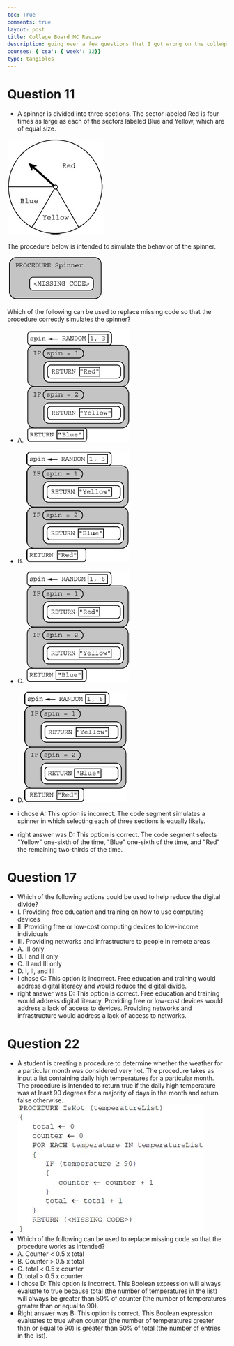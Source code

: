 ```yaml
---
toc: True
comments: true
layout: post
title: College Board MC Review
description: going over a few questions that I got wrong on the college board MC
courses: {'csa': {'week': 12}}
type: tangibles
---
```


# Question 11
- A spinner is divided into three sections. The sector labeled Red is four times as large as each of the sectors labeled Blue and Yellow, which are of equal size.

![Alt text](image-4.png)

The procedure below is intended to simulate the behavior of the spinner.

![Alt text](image-5.png)

Which of the following can be used to replace missing code so that the procedure correctly simulates the spinner?

- A. ![Alt text](image-3.png)
- B. ![Alt text](image-2.png)
- C. ![Alt text](image-1.png)
- D.![Alt text](image.png)

- i chose A: This option is incorrect. The code segment simulates a spinner in which selecting each of three sections is equally likely.
- right answer was D: This option is correct. The code segment selects "Yellow" one-sixth of the time, "Blue" one-sixth of the time, and "Red" the
remaining two-thirds of the time.

# Question 17
- Which of the following actions could be used to help reduce the digital divide?
- I.   Providing free education and training on how to use computing devices
- II.  Providing free or low-cost computing devices to low-income individuals
- III. Providing networks and infrastructure to people in remote areas
- A. III only
- B. I and II only
- C. II and III only
- D. I, II, and III
- I chose C: This option is incorrect. Free education and training would address digital literacy and would reduce the digital divide.
- right answer was D: This option is correct. Free education and training would address digital literacy. Providing free or low-cost devices would address
a lack of access to devices. Providing networks and infrastructure would address a lack of access to networks.

# Question 22
- A student is creating a procedure to determine whether the weather for a particular month was considered very hot. The procedure takes as input a list containing daily high temperatures for a particular month. The procedure is intended to return true if the daily high temperature was at least 90 degrees for a majority of days in the month and return false otherwise.
- ![Alt text](image-6.png)
- Which of the following can be used to replace missing code so that the procedure works as intended?
- A. Counter < 0.5 x total
- B. Counter > 0.5 x total
- C. total < 0.5 x counter
- D. total > 0.5 x counter
- I chose D: This option is incorrect. This Boolean expression will always evaluate to true because total (the number of temperatures in the
list) will always be greater than 50% of counter (the number of temperatures greater than or equal to 90).
- Right answer was B: This option is correct. This Boolean expression evaluates to true when counter (the number of temperatures greater than or equal to 90) is greater than 50% of total (the number of entries in the list).
